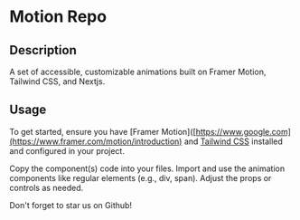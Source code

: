 # Motion Repo

## Description

A set of accessible, customizable animations built on Framer Motion, Tailwind CSS, and Nextjs.

## Usage

To get started, ensure you have [Framer Motion]([https://www.google.com](https://www.framer.com/motion/introduction) and [Tailwind CSS](https://tailwindcss.com/docs/installation) installed and configured in your project.

Copy the component(s) code into your files. Import and use the animation components like regular elements (e.g., div, span).  Adjust the props or controls as needed.

Don't forget to star us on Github!
